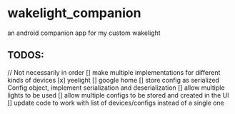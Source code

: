 # wakelight_companion
an android companion app for my custom wakelight

## TODOS:
// Not necessarily in order
[] make multiple implementations for different kinds of devices
	[x] yeelight
	[] google home
[] store config as serialized Config object, implement serialization and deserialization
[] allow multiple lights to be used
	[] allow multiple configs to be stored and created in the UI
	[] update code to work with list of devices/configs instead of a single one
